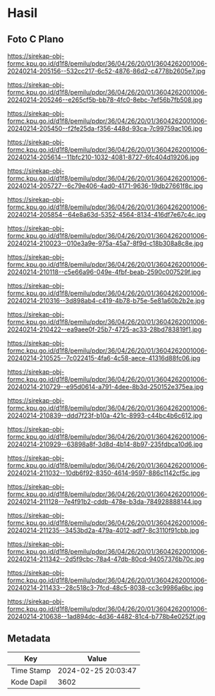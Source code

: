 # Hasil

## Foto C Plano

https://sirekap-obj-formc.kpu.go.id/d1f8/pemilu/pdpr/36/04/26/20/01/3604262001006-20240214-205156--532cc217-6c52-4876-86d2-c4778b2605e7.jpg

https://sirekap-obj-formc.kpu.go.id/d1f8/pemilu/pdpr/36/04/26/20/01/3604262001006-20240214-205246--e265cf5b-bb78-4fc0-8ebc-7ef56b7fb508.jpg

https://sirekap-obj-formc.kpu.go.id/d1f8/pemilu/pdpr/36/04/26/20/01/3604262001006-20240214-205450--f2fe25da-f356-448d-93ca-7c99759ac106.jpg

https://sirekap-obj-formc.kpu.go.id/d1f8/pemilu/pdpr/36/04/26/20/01/3604262001006-20240214-205614--11bfc210-1032-4081-8727-6fc404d19206.jpg

https://sirekap-obj-formc.kpu.go.id/d1f8/pemilu/pdpr/36/04/26/20/01/3604262001006-20240214-205727--6c79e406-4ad0-4171-9636-19db27661f8c.jpg

https://sirekap-obj-formc.kpu.go.id/d1f8/pemilu/pdpr/36/04/26/20/01/3604262001006-20240214-205854--64e8a63d-5352-4564-8134-416df7e67c4c.jpg

https://sirekap-obj-formc.kpu.go.id/d1f8/pemilu/pdpr/36/04/26/20/01/3604262001006-20240214-210023--010e3a9e-975a-45a7-8f9d-c18b308a8c8e.jpg

https://sirekap-obj-formc.kpu.go.id/d1f8/pemilu/pdpr/36/04/26/20/01/3604262001006-20240214-210118--c5e66a96-049e-4fbf-beab-2590c007529f.jpg

https://sirekap-obj-formc.kpu.go.id/d1f8/pemilu/pdpr/36/04/26/20/01/3604262001006-20240214-210316--3d898ab4-c419-4b78-b75e-5e81a60b2b2e.jpg

https://sirekap-obj-formc.kpu.go.id/d1f8/pemilu/pdpr/36/04/26/20/01/3604262001006-20240214-210422--ea9aee0f-25b7-4725-ac33-28bd783819f1.jpg

https://sirekap-obj-formc.kpu.go.id/d1f8/pemilu/pdpr/36/04/26/20/01/3604262001006-20240214-210525--7c022415-4fa6-4c58-aece-41316d88fc06.jpg

https://sirekap-obj-formc.kpu.go.id/d1f8/pemilu/pdpr/36/04/26/20/01/3604262001006-20240214-210729--e95d0614-a791-4dee-8b3d-250152e375ea.jpg

https://sirekap-obj-formc.kpu.go.id/d1f8/pemilu/pdpr/36/04/26/20/01/3604262001006-20240214-210839--ddd7f23f-b10a-421c-8993-c44bc4b6c612.jpg

https://sirekap-obj-formc.kpu.go.id/d1f8/pemilu/pdpr/36/04/26/20/01/3604262001006-20240214-210929--63898a8f-3d8d-4b14-8b97-235fdbca10d6.jpg

https://sirekap-obj-formc.kpu.go.id/d1f8/pemilu/pdpr/36/04/26/20/01/3604262001006-20240214-211032--10db6f92-8350-4614-9597-886c1142cf5c.jpg

https://sirekap-obj-formc.kpu.go.id/d1f8/pemilu/pdpr/36/04/26/20/01/3604262001006-20240214-211128--7e4f91b2-cddb-478e-b3da-784928888144.jpg

https://sirekap-obj-formc.kpu.go.id/d1f8/pemilu/pdpr/36/04/26/20/01/3604262001006-20240214-211235--3453bd2a-479a-4012-adf7-8c3110f91cbb.jpg

https://sirekap-obj-formc.kpu.go.id/d1f8/pemilu/pdpr/36/04/26/20/01/3604262001006-20240214-211342--2d5f9cbc-78a4-47db-80cd-94057376b70c.jpg

https://sirekap-obj-formc.kpu.go.id/d1f8/pemilu/pdpr/36/04/26/20/01/3604262001006-20240214-211433--28c518c3-7fcd-48c5-8038-cc3c9986a6bc.jpg

https://sirekap-obj-formc.kpu.go.id/d1f8/pemilu/pdpr/36/04/26/20/01/3604262001006-20240214-210638--1ad894dc-4d36-4482-81c4-b778b4e0252f.jpg


## Metadata

| Key        | Value               |
| ---------- | ------------------- |
| Time Stamp | 2024-02-25 20:03:47 |
| Kode Dapil | 3602                |



